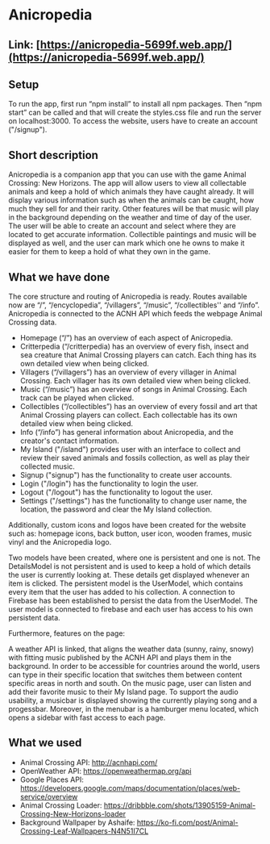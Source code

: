 # Anicropedia

## Link: [https://anicropedia-5699f.web.app/](https://anicropedia-5699f.web.app/)

## Setup
To run the app, first run “npm install” to install all npm packages. Then “npm start” can be called and that will create the styles.css file and run the server on localhost:3000. To access the website, users have to create an account ("/signup").

## Short description
Anicropedia is a companion app that you can use with the game Animal Crossing: New Horizons. The app will allow users to view all collectable animals and keep a hold of which animals they have caught already. It will display various information such as when the animals can be caught, how much they sell for and their rarity. Other features will be that music will play in the background depending on the weather and time of day of the user. The user will be able to create an account and select where they are located to get accurate information. Collectible paintings and music will be displayed as well, and the user can mark which one he owns to make it easier for them to keep a hold of what they own in the game.

## What we have done
The core structure and routing of Anicropedia is ready. Routes available now are “/”, “/encyclopedia”,  “/villagers”, “/music”, “/collectibles'' and “/info”. Anicropedia is connected to the ACNH API which feeds the webpage Animal Crossing data.

- Homepage (“/”) has an overview of each aspect of Anicropedia.
- Critterpedia (“/critterpedia) has an overview of every fish, insect and sea creature that Animal Crossing players can catch. Each thing has its own detailed view when being clicked.
- Villagers (“/villagers”) has an overview of every villager in Animal Crossing. Each villager has its own detailed view when being clicked.
- Music (“/music”) has an overview of songs in Animal Crossing. Each track can be played when clicked.
- Collectibles (“/collectibles”) has an overview of every fossil and art that Animal Crossing players can collect. Each collectable has its own detailed view when being clicked.
- Info (“/info”) has general information about Anicropedia, and the creator's contact information.
- My Island ("/island") provides user with an interface to collect and review their saved animals and fossils collection, as well as play their collected music.
- Signup ("signup") has the functionality to create user accounts.
- Login ("/login") has the functionality to login the user.
- Logout ("/logout") has the functionality to logout the user.
- Settings ("/settings") has the functionality to change user name, the location, the password and clear the My Island collection.


Additionally, custom icons and logos have been created for the website such as: homepage icons, back button, user icon, wooden frames, music vinyl and the Anicropedia logo.
 
Two models have been created, where one is persistent and one is not. The DetailsModel is not persistent and is used to keep a hold of which details the user is currently looking at. These details get displayed whenever an item is clicked. The persistent model is the UserModel, which contains every item that the user has added to his collection.
A connection to Firebase has been established to persist the data from the UserModel. The user model is connected to firebase and each user has access to his own persistent data.

Furthermore, features on the page:

A weather API is linked, that aligns the weather data (sunny, rainy, snowy) with fitting music published by the ACNH API and plays them in the background. In order to be accessible for countries around the world, users can type in their specific location that switches them between content specific areas in north and south. On the music page, user can listen and add their favorite music to their My Island page. To support the audio usability, a musicbar is displayed showing the currently playing song and a progessbar. Moreover, in the menubar is a hamburger menu located, which opens a sidebar with fast access to each page.

## What we used

- Animal Crossing API: http://acnhapi.com/
- OpenWeather API: https://openweathermap.org/api
- Google Places API: https://developers.google.com/maps/documentation/places/web-service/overview
- Animal Crossing Loader: https://dribbble.com/shots/13905159-Animal-Crossing-New-Horizons-loader
- Background Wallpaper by Ashaife: https://ko-fi.com/post/Animal-Crossing-Leaf-Wallpapers-N4N51I7CL
